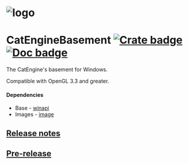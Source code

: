 # ![logo](https://github.com/Clomance/CatEngine/basement/raw/master/logo_400x400.png)

# CatEngineBasement [![Crate badge]][crates.io] [![Doc badge]][doc.rs]

[Crate badge]:https://img.shields.io/crates/v/cat_engine_basement.svg
[crates.io]:https://crates.io/crates/cat_engine_basement

[Doc badge]:https://img.shields.io/badge/documentation-doc.rs-green
[doc.rs]:https://docs.rs/cat_engine_basement/


The CatEngine's basement for Windows.

Compatible with OpenGL 3.3 and greater.

#### Dependencies
 - Base - [winapi](https://github.com/retep998/winapi-rs)
 - Images - [image](https://github.com/image-rs/image)


## [Release notes](RELEASE-NOTES.MD)

## [Pre-release](https://github.com/Clomance/CatEngine/tree/pre-release)
